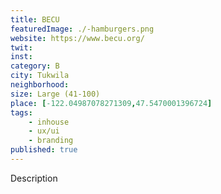 ```yaml
---
title: BECU
featuredImage: ./-hamburgers.png
website: https://www.becu.org/
twit: 
inst: 
category: B
city: Tukwila
neighborhood:
size: Large (41-100)
place: [-122.04987078271309,47.5470001396724]
tags:
    - inhouse
    - ux/ui
    - branding
published: true
---
```


Description
